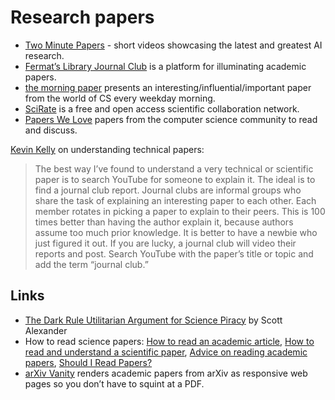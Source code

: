 # Research papers

- [Two Minute Papers](https://www.youtube.com/user/keeroyz) - short videos showcasing the latest and greatest AI research.
- [Fermat’s Library Journal Club](https://fermatslibrary.com/journal_club) is a platform for illuminating academic papers.
- [the morning paper](https://blog.acolyer.org) presents an interesting/influential/important paper from the world of CS every weekday morning.
- [SciRate](https://scirate.com/) is a free and open access scientific collaboration network.
- [Papers We Love](https://github.com/papers-we-love/papers-we-love) papers from the computer science community to read and discuss.

[Kevin Kelly](https://kk.org/) on understanding technical papers:

> The best way I’ve found to understand a very technical or scientific paper is to search YouTube for someone to explain it. The ideal is to find a journal club report. Journal clubs are informal groups who share the task of explaining an interesting paper to each other. Each member rotates in picking a paper to explain to their peers. This is 100 times better than having the author explain it, because authors assume too much prior knowledge. It is better to have a newbie who just figured it out. If you are lucky, a journal club will video their reports and post. Search YouTube with the paper’s title or topic and add the term “journal club.”

## Links

- [The Dark Rule Utilitarian Argument for Science Piracy](https://slatestarcodex.com/2018/03/19/the-dark-rule-utilitarian-argument-for-science-piracy/) by Scott Alexander
- How to read science papers: [How to read an academic article](http://organizationsandmarkets.com/2010/08/31/how-to-read-an-academic-article/), [How to read and understand a scientific paper](http://violentmetaphors.com/2013/08/25/how-to-read-and-understand-a-scientific-paper-2/), [Advice on reading academic papers](https://www.cc.gatech.edu/~akmassey/posts/2012-02-15-advice-on-reading-academic-papers.html), [Should I Read Papers?](http://michaelrbernste.in/2014/10/21/should-i-read-papers.html)
- [arXiv Vanity](https://www.arxiv-vanity.com/) renders academic papers from arXiv as responsive web pages so you don’t have to squint at a PDF.
